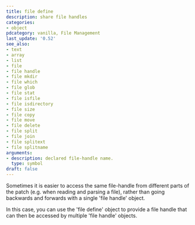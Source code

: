 ```yaml
---
title: file define
description: share file handles
categories:
- object
pdcategory: vanilla, File Management
last_update: '0.52'
see_also:
- text
- array
- list
- file
- file handle
- file mkdir
- file which
- file glob
- file stat
- file isfile
- file isdirectory
- file size
- file copy
- file move
- file delete
- file split
- file join
- file splitext
- file splitname
arguments:
- description: declared file-handle name.
  type: symbol
draft: false
---
```

Sometimes it is easier to access the same file-handle from different parts of the patch (e.g. when reading and parsing a file), rather than going backwards and forwards with a single 'file handle' object.

In this case, you can use the 'file define' object to provide a file handle that can then be accessed by multiple 'file handle' objects.
